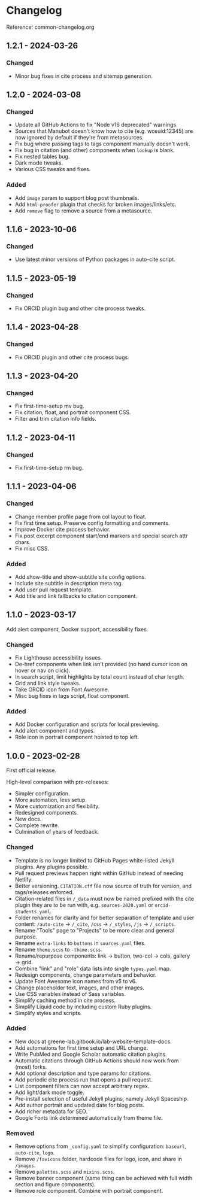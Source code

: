 # Changelog

Reference: common-changelog.org

## 1.2.1 - 2024-03-26

### Changed

- Minor bug fixes in cite process and sitemap generation.

## 1.2.0 - 2024-03-08

### Changed

- Update all GitHub Actions to fix "Node v16 deprecated" warnings.
- Sources that Manubot doesn't know how to cite (e.g. wosuid:12345) are now ignored by default if they're from metasources.
- Fix bug where passing tags to tags component manually doesn't work.
- Fix bug in citation (and other) components when `lookup` is blank.
- Fix nested tables bug.
- Dark mode tweaks.
- Various CSS tweaks and fixes.

### Added

- Add `image` param to support blog post thumbnails.
- Add `html-proofer` plugin that checks for broken images/links/etc.
- Add `remove` flag to remove a source from a metasource. 

## 1.1.6 - 2023-10-06

### Changed

- Use latest minor versions of Python packages in auto-cite script.

## 1.1.5 - 2023-05-19

### Changed

- Fix ORCID plugin bug and other cite process tweaks.

## 1.1.4 - 2023-04-28

### Changed

- Fix ORCID plugin and other cite process bugs.

## 1.1.3 - 2023-04-20

### Changed

- Fix first-time-setup mv bug.
- Fix citation, float, and portrait component CSS.
- Filter and trim citation info fields.

## 1.1.2 - 2023-04-11

### Changed

- Fix first-time-setup rm bug.

## 1.1.1 - 2023-04-06

### Changed

- Change member profile page from col layout to float.
- Fix first time setup. Preserve config formatting and comments.
- Improve Docker cite process behavior.
- Fix post excerpt component start/end markers and special search attr chars.
- Fix misc CSS.

### Added

- Add show-title and show-subtitle site config options.
- Include site subtitle in description meta tag.
- Add user pull request template.
- Add title and link fallbacks to citation component.

## 1.1.0 - 2023-03-17

Add alert component, Docker support, accessibility fixes.

### Changed

- Fix Lighthouse accessibility issues.
- De-href components when link isn't provided (no hand cursor icon on hover or nav on click).
- In search script, limit highlights by total count instead of char length.
- Grid and link style tweaks.
- Take ORCID icon from Font Awesome.
- Misc bug fixes in tags script, float component.

### Added

- Add Docker configuration and scripts for local previewing.
- Add alert component and types.
- Role icon in portrait component hoisted to top left.

## 1.0.0 - 2023-02-28

First official release.

High-level comparison with pre-releases:

- Simpler configuration.
- More automation, less setup.
- More customization and flexibility.
- Redesigned components.
- New docs.
- Complete rewrite.
- Culmination of years of feedback.

### Changed

- Template is no longer limited to GitHub Pages white-listed Jekyll plugins. Any plugins possible.
- Pull request previews happen right within GitHub instead of needing Netlify.
- Better versioning. `CITATION.cff` file now source of truth for version, and tags/releases enforced.
- Citation-related files in `/_data` must now be named prefixed with the cite plugin they are to be run with, e.g. `sources-2020.yaml` or `orcid-students.yaml`.
- Folder renames for clarity and for better separation of template and user content: `/auto-cite` → `/_cite`, `/css` → `/_styles`, `/js` → `/_scripts`.
- Rename "Tools" page to "Projects" to be more clear and general purpose.
- Rename `extra-links` to `buttons` in `sources.yaml` files.
- Rename `theme.scss` to `-theme.scss`.
- Rename/repurpose components: link → button, two-col → cols, gallery → grid.
- Combine "link" and "role" data lists into single `types.yaml` map.
- Redesign components, change parameters and behavior.
- Update Font Awesome icon names from v5 to v6.
- Change placeholder text, images, and other images.
- Use CSS variables instead of Sass variables.
- Simplify caching method in cite process.
- Simplify Liquid code by including custom Ruby plugins.
- Simplify styles and scripts.

### Added

- New docs at greene-lab.gitbook.io/lab-website-template-docs.
- Add automations for first time setup and URL change.
- Write PubMed and Google Scholar automatic citation plugins.
- Automatic citations through GitHub Actions should now work from (most) forks.
- Add optional description and type params for citations.
- Add periodic cite process run that opens a pull request.
- List component filters can now accept arbitrary regex.
- Add light/dark mode toggle.
- Pre-install selection of useful Jekyll plugins, namely Jekyll Spaceship.
- Add author portrait and updated date for blog posts.
- Add richer metadata for SEO.
- Google Fonts link determined automatically from theme file.

### Removed

- Remove options from `_config.yaml` to simplify configuration: `baseurl`, `auto-cite`, `logo`.
- Remove `/favicons` folder, hardcode files for logo, icon, and share in `/images`.
- Remove `palettes.scss` and `mixins.scss`.
- Remove banner component (same thing can be achieved with full width section and figure components).
- Remove role component. Combine with portrait component.
